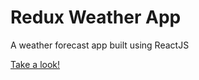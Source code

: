 # Redux Weather App

A weather forecast app built using ReactJS

[Take a look!](https://jrmatos.github.io/redux-weather-app/)

